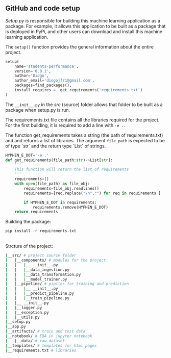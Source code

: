 ## GitHub and code setup

*Setup.py* is responsible for building this machine learning application as a package. For example, it allows this application to be built as a package that is deployed in PyPi, and other users can download and install this machine learning application.

The `setup()` function provides the general information about the entire project.

```python
setup(
    name='students-performance',
    version='0.0.1',
    author='Diogo',
    author_email='diogojfr1@gmail.com', 
    packages=find_packages(),
    install_requires =  get_requirements('requirements.txt')  
)
```

The `__init__.py` in the *src* (source) folder allows that folder to be built as a package when setup.py is run.

The requirements.txt file contains all the libraries required for the project. For the first building, it is required to add a line with `-e .`.

The function get_requirements takes a string (the path of requirements.txt) and and returns a list of libraries. The argument `file_path` is expected to be of type ´str´ and the return type ´List´ of strings.

```python
HYPHEN_E_DOT='-e .'
def get_requirements(file_path:str)->List[str]:
    '''
    This function will return the list of requirements
    '''
    requirements=[]
    with open(file_path) as file_obj:
        requirements=file_obj.readlines()
        requirements=[req.replace("\n","") for req in requirements ]

        if HYPHEN_E_DOT in requirements:
            requirements.remove(HYPHEN_E_DOT)
    return requirements
```

Building the package:
```python
pip install -r requirements.txt
```
<br>
Strcture of the project:

```bash 
|__src/ # project source folder
|   |__components/ # modules for the project
|   |   |__ __init__.py
|   |   |__data_ingestion.py
|   |   |__data_transformation.py
|   |   |__model_trainer.py
|   |__pipeline/ # pipiles for training and prediction
|   |   |__ __init__.py
|   |   |__predict_pipeline.py
|   |   |__train_pipeline.py
|   |__ __init__.py
|   |__logger.py
|   |__exception.py
|   |__utils.py
|__setup.py
|__app.py
|__artifacts/ # train and test data
|__notebook/ # EDA in jupyter notebook 
|   |__data/ # raw dataset    
|__templates/ # templates for html pages
|__requirements.txt # libraries
```